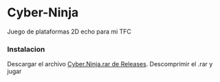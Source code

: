 # Cyber-Ninja
Juego de plataformas 2D echo para mi TFC

### Instalacion
Descargar el archivo [Cyber.Ninja.rar de Releases](https://github.com/hek189/Cyber-Ninja/releases/tag/1.0). Descomprimir el .rar y jugar
